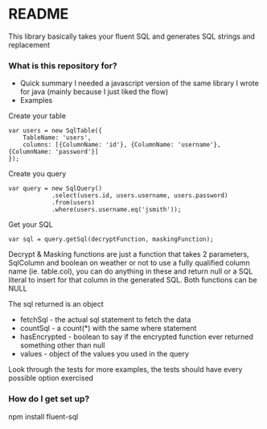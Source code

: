 # README #

This library basically takes your fluent SQL and generates SQL strings and replacement

### What is this repository for? ###

* Quick summary
I needed a javascript version of the same library I wrote for java (mainly because I just liked the flow)
* Examples

Create your table

	var users = new SqlTable({
		TableName: 'users',
		columns: [{ColumnName: 'id'}, {ColumnName: 'username'}, {ColumnName: 'password'}]
	});

Create you query

	var query = new SqlQuery()
				.select(users.id, users.username, users.password)
				.from(users)
				.where(users.username.eq('jsmith'));

Get your SQL

	var sql = query.getSql(decryptFunction, maskingFunction);

Decrypt & Masking functions are just a function that takes 2 parameters, SqlColumn and boolean on weather or not to use a fully qualified column name (ie. table.col), you can do anything in these and return null or a SQL literal to insert for that column in the generated SQL. Both functions can be NULL

The sql returned is an object

* fetchSql - the actual sql statement to fetch the data
* countSql - a count(*) with the same where statement
* hasEncrypted - boolean to say if the encrypted function ever returned something other than null
* values - object of the values you used in the query

Look through the tests for more examples, the tests should have every possible option exercised

### How do I get set up? ###

npm install fluent-sql
